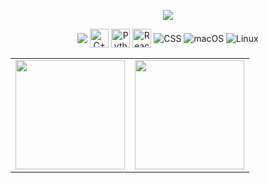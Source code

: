 <p align="center">
  <a href="https://github.com/DenverCoder1/readme-typing-svg"><img src="https://readme-typing-svg.herokuapp.com/?lines=Hi%2C+I'm+Felipe+Azambuja;I'm+a+Computer+Science+Undergraduate+at+the+University+of+S%C3%A3o+Paulo;My+current+research+focuses+on+epidemiological+predictions+using+AI+techniques;This+profile+showcases+some+of+my+academic+and+personal+projects;Feel+free+to+contact+me+at+felipe.azamba%40usp.br&font=Fira%20Code&center=true&width=1000&height=45&color=4169E1&pause=2000"></a>
</p>
<div style="display: inline_block; text-align: center;" align="center">
  <img align="center" src="https://img.shields.io/badge/C-151515?style=for-the-badge&logo=c&logoColor=green" />
  <img align="center" alt="C++" src="https://techstack-generator.vercel.app/cpp-icon.svg" alt="icon" width="30" height="30" />
  <img align="center" alt="Python" src="https://techstack-generator.vercel.app/python-icon.svg" alt="icon" width="30" height="30" />
  <img align="center" alt="React" src="https://techstack-generator.vercel.app/react-icon.svg" alt="icon" width="30" height="30" />
  <img align="center" alt="CSS" src="https://img.shields.io/badge/CSS-151515?style=for-the-badge&logo=css3&logoColor=white" />
  <img align="center" alt="macOS" src="https://img.shields.io/badge/macOS-000000?style=for-the-badge&logo=apple" />
  <img align="center" alt="Linux" src="https://img.shields.io/badge/Linux-000000?style=for-the-badge&logo=linux" />
</div>
<br>

<table style="border: none; border-collapse: collapse; margin: 0 auto;" cellspacing="0" cellpadding="0">
  <tr>
    <td>
      <img height="175em" src="https://github-readme-stats.vercel.app/api?username=DeguShi&show_icons=true&theme=dark&include_all_commits=true&count_private=true&hide_border=true&title_color=4169E1&icon_color=4169E1&bg_color=151515&text_color=FFF"/>
    </td>
    <td>
      <img height="175em" src="https://github-readme-streak-stats.herokuapp.com?user=DeguShi&theme=dark&hide_border=true&ring=4169E1&fire=yellow&currStreakLabel=white&background=151515"/>
    </td>
  </tr>
</table>
